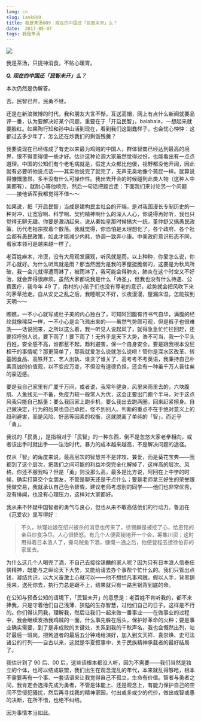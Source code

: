 ```yaml
---
lang: cn
slug: iask009
title: 我是茶汤009：现在的中国还「民智未开」么？
date:  2017-05-07
tags: 我是茶汤
---
```

<!-- more -->
![](http://oouh9u8nz.bkt.gdipper.com//iask009.jpg)

我是茶汤，只提神消食，不贴心暖胃。

__***Q. 现在的中国还「民智未开」么？***__

本次仍然是伪解答。

否。民智已开，民勇不继。

还是在新浪微博的时代，我和朋友大言不惭，互送高帽，网上有点什么新闻就要品评一番，认为要解决好某个问题，重要在于「开启民智」，balabala，一想起来就要脸红。如果陶行知和孙中山活到现在，看到我们这副蠢样子，也会忧心忡忡：这都过去多少年了，怎么还在炒我们的剩饭残羹？

我要说现在已经练成了有史以来最为鸡贼的中国人，群体智商已经达到最高的境界，恨不得变得傻一些才好。估计这种论调大家虽然觉得过份，也能看出有一点点道理。中国的公知们有个老毛病就是，假定大众都比他傻，视野都没他开阔，因此就有必要听他说点话——其实他说完了就完了，无声无臭地像个蔫屁一样。就算说得慷慨激昂，多半没有什么可操作性。我出去开会的时候碰到此类人物（这种人中美都有），就耐心等他喷完，然后一句话把题岔走：下面我们来讨论另一个问题——接他话茬我都觉得不值～～

如果说，把「开启民智」当成是建构民主社会的开端，是对我国漫长专制历史的一种对冲，让宽容啊、科学啊、契约精神啊什么的深入人心，你说得再好听，我也只觉得无聊无趣。你要是激动起来，说从秦始皇那时候搞大一统，董仲舒又搞愚民政策，历代老祖宗挨着个数落。我就觉得，你恐怕是太理想化了。各个政府、各个社会都有愚民政策，如此才能减少内耗，协调一致奔小康。中美政府意识形态不同，看家本领可是越来越一样了。

老百姓麻木，冷漠，没有大局观发展观，听风就是雨，以上种种，你爱怎么说，你开心就好。为什么听风就是雨？那当然因为是我的茅屋挺脆弱的，这要是为秋风所破，我一会儿就得遭雨淋了，被雨淋了，我可能会得肺炎，肺炎在这个时空又不好治，就会弄得很麻烦。虽然大家都说我是什么「诗圣」，但我也没有什么待遇、公费医疗，我今年 49 了，南村的小孩子们也没有尊老的意识，趁势就会把风吹下来的茅草抢走。自从安史之乱之后，我睡眠又不好，长夜漫漫，屋漏床湿，怎能挨到天明～～

瞧瞧，一不小心就写成杜子美的内心独白了，可知阿回腹有诗书气自华，满腹的经纶就像稀屎一样，一不小心是会飞溅出来的——虽然气势颇可观，但是裤子也很难洗——话说回来，之所以这么着，我一听见人说起风了，就得急急忙忙往回赶，还要招呼别人说，要下雨了！要下雨了！无外乎是天下大势，浩不可当，我一个平头百姓，安全感不高，谁都惹不起，趋利避害，保一个自身安全。要是跟我根本没屁相干的事情呢？那更简单了，那我就爱怎么说就怎么说呗！管你是深水区改革、转基因食品、高铁开工、艺人出轨、谁贪了谁关了、高考考不考英语，我秉持自己朴素真诚的价值观，以不变应万变，不但没有道德负担，还会有一种虽千万人吾往矣的豪迈感。

要是我自己家里有广厦千万间，或者说，我常年健身，风里来雨里去的，六块腹肌、人鱼线无一不备，免疫力较一般常人为优，这会正要出门跑个半马，对于这点风我只能自己掂量：要么我回家上跑步机，要么我出去跑两圈，回来赶紧擦身。自己做决定，行为的后果也自己承担，怪不到别人。判断的重点不在于绝对意义上的趋利避害，而是风险、好恶等因素的权衡，这就脱离了单纯的「智」，而近乎「勇」。

我说的「民勇」，是指相对于「民智」的一种东西，倒不是忽悠大家老拳相向，或者该出手时就出手——法治时代，暴力的成本越来越高，不是解决问题的途径。

仅从「智」的角度来说，最高层次的智慧并不是非攻、兼爱，而是葵花宝典——我都到了这个层次，把我们之间可能的利益冲突完全化解掉了，这样高的层次、风格，你还不服我吗？但是「勇」则没那么高，最多是比方说，阿回在上中学的时候，确实打算交个女朋友，不管是聊天还是干点什么；要是老师拿三好生的荣誉跟我做交易，我就承认自己色令智昏，建议老师考虑别的同学——他们也非常优秀，没有绯闻，也没有心理压力，这样对大家都好。

我从来不怀疑中国智者的勇气与良心，但也从来不敢高估他们的行动力。鲁迅在《范爱农》里写得好：

> 不久，秋瑾姑娘在绍兴被杀的消息也传来了，徐锡麟是被挖了心，给恩铭的亲兵炒食净尽。人心很愤怒。有几个人便密秘地开一个会，筹集川资；这时用得着日本浪人了，撕乌贼鱼下酒，慷慨一通之后，他便登程去接徐伯荪的家属去。

为什么这几个人喝完了酒，不自己去接徐锡麟的家人呢？因为只有日本浪人信奉任侠精神，既能与之纵论天下大势，又能给请去办个事帮个忙什么的。我们只管出点钱，凝结共识，以大义奋激士心就可以——他不想想凡事鸡贼，假以人手，背黑锅我来，送死你去，执行力总是跟不上，结果就只有一路黑锅背到底的命。

在公知与预备公知的语境下，「民智未开」的意思是：老百姓不肯听我的，都不来捧我，只是守着他们自己浅薄、狭隘的生存智慧，过他们自己的日子。这样是不行的。你们得认同我，理解我，然后让我们一起来做一番事业——在做事业的过程中，我会继续发扬我鸡贼的一面，什么事先躲在后头，保护好革命的火种；要是事业确实需要，到了是非成败的关键处，关系到我的千秋声名，我也会慨然出列，站好最后一班岗，把殉道者的最后五分钟戏给演好，加入到文天祥、袁崇焕、史可法诸公的行列——自古以来，这就是华夏叙事中，关于民族精神承载者的最好结局了。

我估计到了 90 后、00 后，这些话根本都没人听，因为不需要——我们当然是独立的个体，也可以结成联盟，我们出生在观念混乱的年代，本来就乱得够呛，根本不需要再有一个事、一套话语来让我觉得自己不孤立，生命有价值。智者与勇者之间，我肯定会选择先成为勇者，不管是体能上、还是观念上，有能力保护自己的空间不受侵犯骚扰，然后再寻找我的精神家园，付出或多或少的代价，做出或智或愚的决断，在所不惜，也绝不纠结。

因为事情本当如此。